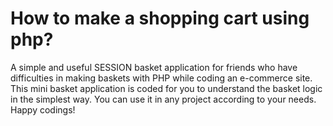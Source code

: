 # How to make a shopping cart using php?
A simple and useful SESSION basket application for friends who have difficulties in making baskets with PHP while coding an e-commerce site.
This mini basket application is coded for you to understand the basket logic in the simplest way.
You can use it in any project according to your needs. 
Happy codings!
